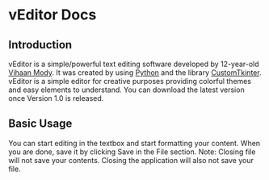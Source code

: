 # vEditor Docs

## Introduction

vEditor is a simple/powerful text editing software developed by 12-year-old [Vihaan Mody](http://bit.ly/vmody1). It was created by using [Python](https://www.python.org/) and the library [CustomTkinter](https://github.com/TomSchimansky/CustomTkinter). vEditor is a simple editor for creative purposes providing colorful themes and easy elements to understand. You can download the latest version once Version 1.0 is released.

## Basic Usage
You can start editing in the textbox and start formatting your content. When you are done, save it by clicking Save in the File section.  Note: Closing file will not save your contents. Closing the application will also not save your file. 
